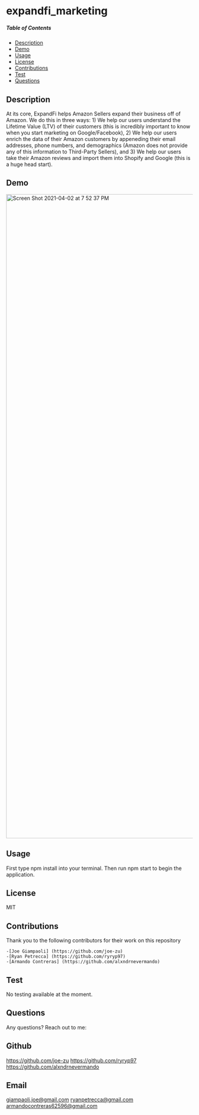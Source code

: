 # expandfi_marketing
  
  ##### Table of Contents  
  * [Description](#description)
  * [Demo](#demo)
  * [Usage](#usage)  
  * [License](#license)  
  * [Contributions](#contributor)  
  * [Test](#github)  
  * [Questions](#questions)  


  ## Description
  At its core, ExpandFi helps Amazon Sellers expand their business off of Amazon. We do this in three ways: 1) We help our users understand the Lifetime Value (LTV) of their customers (this is incredibly important to know when you start marketing on Google/Facebook), 2) We help our users enrich the data of their Amazon customers by appeneding their email addresses, phone numbers, and demographics (Amazon does not provide any of this information to Third-Party Sellers), and 3) We help our users take their Amazon reviews and import them into Shopify and Google (this is a huge head start).
 
 ## Demo
 
 <img width="1732" alt="Screen Shot 2021-04-02 at 7 52 37 PM" src="https://user-images.githubusercontent.com/71421032/113465984-fbbd8a80-93ec-11eb-9243-0b7ea8e22ea9.png">

  ## Usage
  First type npm install into your terminal. Then run npm start to begin the application.

  ## License
  MIT

  ## Contributions
  Thank you to the following contributors for their work on this repository

    -[Joe Giampaoli] (https://github.com/joe-zu)
    -[Ryan Petrecca] (https://github.com/ryryp97)
    -[Armando Contreras] (https://github.com/alxndrnevermando)

  ## Test
  No testing available at the moment.

  ## Questions
  Any questions? Reach out to me:
  
  ## Github
  https://github.com/joe-zu
  https://github.com/ryryp97
  https://github.com/alxndrnevermando
  ## Email
  giampaoli.joe@gmail.com
  ryanpetrecca@gmail.com
  armandocontreras62596@gmail.com
